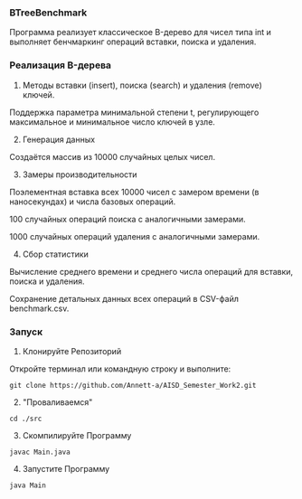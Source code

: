 ### BTreeBenchmark

Программа реализует классическое B-дерево для чисел типа int и выполняет бенчмаркинг операций вставки, поиска и удаления.


### Реализация B-дерева

1) Методы вставки (insert), поиска (search) и удаления (remove) ключей.

Поддержка параметра минимальной степени t, регулирующего максимальное и минимальное число ключей в узле.

2) Генерация данных

Создаётся массив из 10000 случайных целых чисел.

3) Замеры производительности

Поэлементная вставка всех 10000 чисел с замером времени (в наносекундах) и числа базовых операций.

100 случайных операций поиска с аналогичными замерами.

1000 случайных операций удаления с аналогичными замерами.

4) Сбор статистики

Вычисление среднего времени и среднего числа операций для вставки, поиска и удаления.

Сохранение детальных данных всех операций в CSV-файл benchmark.csv.

### Запуск

1. Клонируйте Репозиторий

Откройте терминал или командную строку и выполните:

`git clone https://github.com/Annett-a/AISD_Semester_Work2.git`


2. "Проваливаемся"

`cd ./src`


3. Скомпилируйте Программу

`javac Main.java`


4. Запустите Программу

`java Main`
